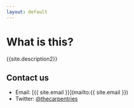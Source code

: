 ```yaml
---
layout: default
---
```


# What is this?
{{site.description2}}

## Contact us

- Email: [{{ site.email }}](mailto:{{ site.email }})  
- Twitter: [@thecarpentries](https://twitter.com/thecarpentries)






